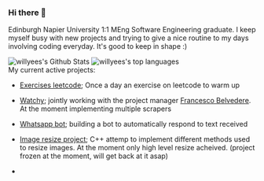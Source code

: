 ### Hi there 👋
Edinburgh Napier University 1:1 MEng Software Engineering graduate. I keep myself busy with new projects and trying to give a nice routine to my days involving coding everyday. It's good to keep in shape :)
<div>
<img 
src="https://github-readme-stats.vercel.app/api?username=willyees&hide=stars&include_all_commits=true&count_private=true&show_icons=true&title_color=7A7ADB&icon_color=2234AE&text_color=D3D3D3&bg_color=0,000000,130F40" alt="willyees's Github Stats">
<img 
src="https://github-readme-stats.vercel.app/api/top-langs/?username=willyees&tex&langs_count=10&layout=compact&title_color=7A7ADB&icon_color=2234AE&text_color=daf7dc&bg_color=0,000000,130F40"
alt="willyees's top languages"
/>
</div>
My current active projects:

* [Exercises leetcode](https://github.com/Willyees/exercises_leetcode); Once a day an exercise on leetcode to warm up
* [Watchy](https://www.watchy.club); jointly working with the project manager [Francesco Belvedere](https://github.com/belvederef/). At the moment implementing multiple scrapers
* [Whatsapp bot](https://github.com/Willyees/whatsappbot-twilio); building a bot to automatically respond to text received
* [Image resize project](https://github.com/Willyees/imageResize); C++ attemp to implement different methods used to resize images. At the moment only high level resize acheived. (project frozen at the moment, will get back at it asap)

* 
<!--
**Willyees/willyees** is a ✨ _special_ ✨ repository because its `README.md` (this file) appears on your GitHub profile.

Here are some ideas to get you started:

- 🔭 I’m currently working on ...
- 🌱 I’m currently learning ...
- 👯 I’m looking to collaborate on ...
- 🤔 I’m looking for help with ...
- 💬 Ask me about ...
- 📫 How to reach me: ...
- 😄 Pronouns: ...
- ⚡ Fun fact: ...
-->
